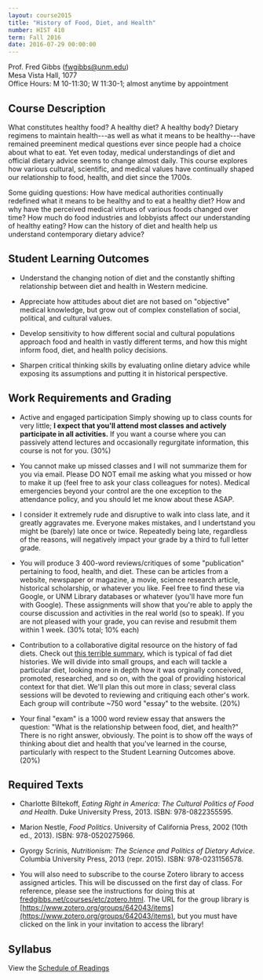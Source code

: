 ```yaml
---
layout: course2015 
title: "History of Food, Diet, and Health"
number: HIST 410
term: Fall 2016
date: 2016-07-29 00:00:00
---
```


Prof. Fred Gibbs \([fwgibbs@unm.edu](mailto:fwgibbs@unm.edu)\)    
Mesa Vista Hall, 1077    
Office Hours: M 10-11:30; W 11:30-1; almost anytime by appointment    


## Course Description

What constitutes healthy food? A healthy diet? A healthy body? Dietary regimens to maintain health---as well as what it means to be healthy---have remained preeminent medical questions ever since people had a choice about what to eat. Yet even today, medical understandings of diet and official dietary advice seems to change almost daily. This course explores how various cultural, scientific, and medical values have continually shaped our relationship to food, health, and diet since the 1700s.

Some guiding questions: How have medical authorities continually redefined what it means to be healthy and to eat a healthy diet? How and why have the perceived medical virtues of various foods changed over time? How much do food industries and lobbyists affect our understanding of healthy eating? How can the history of diet and health help us understand contemporary dietary advice?


## Student Learning Outcomes

* Understand the changing notion of diet and the constantly shifting relationship between diet and health in Western medicine.

* Appreciate how attitudes about diet are not based on "objective" medical knowledge, but grow out of complex constellation of social, political, and cultural values.

* Develop sensitivity to how different social and cultural populations approach food and health in vastly different terms, and how this might inform food, diet, and health policy decisions.

* Sharpen critical thinking skills by evaluating online dietary advice while exposing its assumptions and putting it in historical perspective.


## Work Requirements and Grading

* Active and engaged participation Simply showing up to class counts for very little; **I expect that you'll attend most classes and actively participate in all activities.** If you want a course where you can passively attend lectures and occasionally regurgitate information, this course is not for you. (30%)

* You cannot make up missed classes and I will not summarize them for you via email. Please DO NOT email me asking what you missed or how to make it up (feel free to ask your class colleagues for notes). Medical emergencies beyond your control are the one exception to the attendance policy, and you should let me know about these ASAP.

* I consider it extremely rude and disruptive to walk into class late, and it greatly aggravates me. Everyone makes mistakes, and I undertstand you might be (barely) late once or twice. Repeatedly being late, regardless of the reasons, will negatively impact your grade by a third to full letter grade.

* You will produce 3 400-word reviews/critiques of some "publication" pertaining to food, health, and diet. These can be articles from a website, newspaper or magazine, a movie, science research article, historical scholarship, or whatever you like. Feel free to find these via Google, or UNM Library databases or whatever (you'll have more fun with Google). These assignments will show that you're able to apply the course discussion and activities in the real world (so to speak). If you are not pleased with your grade, you can revise and resubmit them within 1 week. (30% total; 10% each)

* Contribution to a collaborative digital resource on the history of fad diets. Check out [this terrible summary](http://www.latimes.com/health/la-he-diet-timeline-20150228-story.html), which is typical of fad diet histories. We will divide into small groups, and each will tackle a particular diet, looking more in depth how it was orginally conceived, promoted, researched, and so on, with the goal of providing historical context for that diet. We'll plan this out more in class; several class sessions will be devoted to reviewing and critiquing each other's work. Each group will contribute ~750 word "essay" to the website. (20%)

* Your final "exam" is a 1000 word review essay that answers the question: "What is the relationship between food, diet, and health?" There is no right answer, obviously. The point is to show off the ways of thinking about diet and health that you've learned in the course, particularly with respect to the Student Learning Outcomes above. (20%)


## Required Texts

- Charlotte Biltekoff, _Eating Right in America: The Cultural Politics of Food and Health_. Duke University Press, 2013. ISBN: 978-0822355595.

- Marion Nestle, _Food Politics_. University of California Press, 2002 (10th ed., 2013). ISBN: 978-0520275966.

- Gyorgy Scrinis, _Nutritionism: The Science and Politics of Dietary Advice_. Columbia University Press, 2013 (repr. 2015). ISBN: 978-0231156578.


- You will also need to subscribe to the course Zotero library to access assigned articles. This will be discussed on the first day of class. For reference, please see the instructions for doing this at [fredgibbs.net/courses/etc/zotero.html](../etc/zotero.html). The URL for the group library is [https://www.zotero.org/groups/642043/items](https://www.zotero.org/groups/642043/items), but you must have clicked on the link in your invitation to access the library!


## Syllabus
View the [Schedule of Readings](schedule.html)

